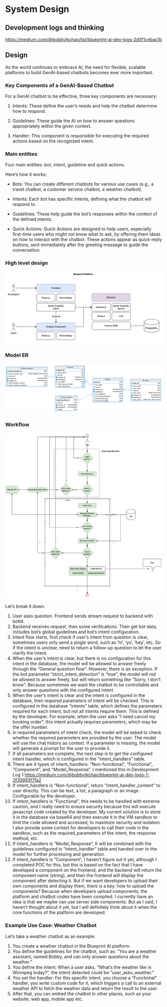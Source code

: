 # System Design

## Development logs and thinking

https://medium.com/@bobbylkchao/list/blueprint-ai-dev-logs-2d5f1cebac1b

## Design

As the world continues to embrace AI, the need for flexible, scalable platforms to build GenAI-based chatbots becomes ever more important.

### Key Components of a GenAI-Based Chatbot
For a GenAI chatbot to be effective, three key components are necessary:

1. Intents: These define the user’s needs and help the chatbot determine how to respond.

1. Guidelines: These guide the AI on how to answer questions appropriately within the given context.

1. Handler: This component is responsible for executing the required actions based on the recognized intent.

### Main entities
Four main entities: bot, intent, guideline and quick actions.

Here’s how it works:

* Bots: You can create different chatbots for various use cases (e.g., a travel chatbot, a customer service chatbot, a weather chatbot).

* Intents: Each bot has specific intents, defining what the chatbot will respond to.

* Guidelines: These help guide the bot’s responses within the context of the defined intents.

* Quick Actions: Quick Actions are designed to help users, especially first-time users who might not know what to ask, by offering them ideas on how to interact with the chatbot. These actions appear as quick-reply buttons, sent immediately after the greeting message to guide the conversation.

### High level design
![High level](/doc/images/art.webp)

### Model ER
![ER](/doc/images/model-design-ER.png)

### Workflow
![Workflow](/doc/images/how-it-works.webp)

Let’s break it down.

1. User asks question. Frontend sends stream request to backend with botId.
1. Backend receives request, then some verifications. Then get bot data, includes bot’s global guidelines and bot’s intent configuration.
1. Intent flow starts, first check if user’s intent from question is clear, sometimes users only send a single word, such as ‘hi’, ‘yo’, ‘hey’, etc. So if the intent is unclear, need to return a follow-up question to let the user clarify the intent.
1. When the user’s intent is clear, but there is no configuration for this intent in the database, the model will be allowed to answer freely through the “General question flow”. However, there is an exception. If the bot parameter “strict_intent_detection” is “true”, the model will not be allowed to answer freely, but will return something like “Sorry, I don’t know”. Because sometimes we want the chatbot to be controllable and only answer questions with the configured intent.
1. When the user’s intent is clear and the intent is configured in the database, then required parameters of intent will be checked. This is configured in the database “intents” table, which defines the parameters required for each intent, but not all intents require them. This is defined by the developer. For example, when the user asks “I need cancel my booking order”, this intent actually requires parameters, which may be the offer number.
1. In required parameters of intent check, the model will be asked to check whether the required parameters are provided by the user. The model will use the chat history as context. If a parameter is missing, the model will generate a prompt for the user to provide it.
1. If all parameters are complete, the next step is to get the configured intent handler, which is configured in the “intent_handlers” table.
1. There are 4 types of intent_handlers: “Non-functional”, “Functional”, “Component”, and “Model_Response”. I mentioned this in Development Log 1 https://medium.com/@bobbylkchao/blueprint-ai-dev-logs-1-2f30993f7fa2
1. If intent_handlers is “Non-functional”, return “intent_handler_content” to user directly. This can be text, a list, a paragraph or an image. Configurable by the developer.
1. If intent_handlers is “Functional”, this needs to be handled with extreme caution, and I really need to ensure security because this will execute javascript code created by the developer. My current solution is to store it in the database via base64 and then execute it in the VM sandbox to limit the code allowed and accessed, to maximize security and isolation. I also provide some context for developers to call their code in the sandbox, such as the required_parameters of the intent, the response method, etc.
1. If intent_handlers is “Model_Response”, It will be combined with the guidelines configured in “intent_handler” table and handed over to the model for further processing and generation.
1. If intent_handlers is “Component”, I haven’t figure out it yet, although I completed POC for this, but this is based on the fact that I have developed a component on the frontend, and the backend will return the component name (string), and then the frontend will display the component after detecting it. But if we want developers to upload their own components and display them, there is a key: how to upload the components? Because when developers upload components, the platform and chatbot codes have been compiled. I currently have an idea is that we maybe can use server side components. But as I said, I haven’t thought about it yet, but I will definitely think about it when the core functions of the platform are developed.

### Example Use Case: Weather Chatbot
Let’s take a weather chatbot as an example:

1. You create a weather chatbot in the Blueprint AI platform.
1. You define the guidelines for the chatbot, such as: “You are a weather assistant, named Bobby, and can only answer questions about the weather.”
1. You define the intent: When a user asks, “What’s the weather like in Winnipeg today?”, the intent detected could be “user_asks_weather.”
1. You set the handler: For this specific intent, you choose a “Functional” handler, you write custom code for it, which triggers a call to an external weather API to fetch the weather data and return the result to the user.
1. After that, you can embed the chatbot in other places, such as your website, web app, mobile app etc.
